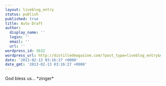 ```yaml
---
layout: liveblog_entry
status: publish
published: true
title: Auto Draft
author:
  display_name: ''
  login: ''
  email: ''
  url: ''
wordpress_id: 3632
wordpress_url: http://distilledmagazine.com/?post_type=liveblog_entry&#038;p=3632
date: '2013-02-13 03:16:27 +0000'
date_gmt: '2013-02-13 03:16:27 +0000'
---
```

<p>God bless us... *zinger*</p>
